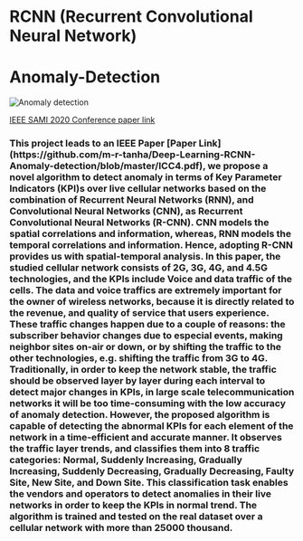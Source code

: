 # RCNN (Recurrent Convolutional Neural Network)
# Anomaly-Detection

![Anomaly detection](https://github.com/m-r-tanha/RCNN-Anomaly-detection/blob/master/GettyImages-960881164.jpg)

[IEEE SAMI 2020 Conference paper link](https://github.com/m-r-tanha/RCNN-Anomaly-detection/blob/master/ICC4.pdf)
<h3>
This project leads to an IEEE Paper [Paper Link](https://github.com/m-r-tanha/Deep-Learning-RCNN-Anomaly-detection/blob/master/ICC4.pdf), we propose a novel algorithm to detect anomaly in terms of Key Parameter Indicators (KPI)s over live cellular networks based on the combination of Recurrent Neural Networks (RNN), and Convolutional Neural Networks (CNN), as Recurrent Convolutional Neural Networks (R-CNN). CNN models the spatial correlations and information, whereas, RNN models the temporal correlations and information. Hence, adopting R-CNN provides us with spatial-temporal analysis. In this paper, the studied cellular network consists of 2G, 3G, 4G, and 4.5G technologies, and the KPIs include Voice and data traffic of the cells. The data and voice traffics are extremely important for the owner of wireless networks, because it is directly related to the revenue, and quality of service that users experience. These traffic changes happen due to a couple of reasons: the subscriber behavior changes due to especial events, making neighbor sites on-air or down, or by shifting the traffic to the other technologies, e.g. shifting the traffic from 3G to 4G. Traditionally, in order to keep the network stable, the traffic should be observed layer by layer during each interval to detect major changes in KPIs, in large scale telecommunication networks it will be too time-consuming with the low accuracy of anomaly detection. However, the proposed algorithm is capable of detecting the abnormal KPIs for each element of the network in a time-efficient and accurate manner. It observes the traffic layer trends, and classifies them into 8 traffic categories: Normal, Suddenly Increasing, Gradually Increasing, Suddenly Decreasing, Gradually Decreasing, Faulty Site, New Site, and Down Site. This classification task enables the vendors and operators to detect anomalies in their live networks in order to keep the KPIs in normal trend. The algorithm is trained and tested on the real dataset over a cellular network with more than 25000 thousand.
